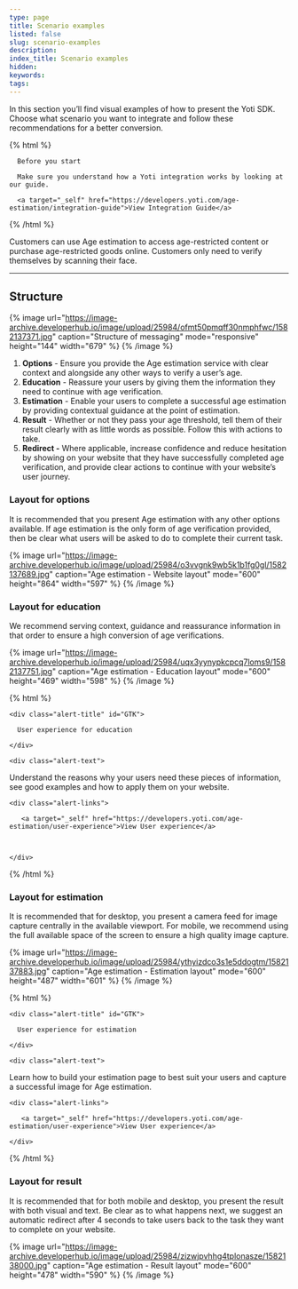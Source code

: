 ```yaml
---
type: page
title: Scenario examples
listed: false
slug: scenario-examples
description: 
index_title: Scenario examples
hidden: 
keywords: 
tags: 
---
```


In this section you’ll find visual examples of how to present the Yoti SDK. Choose what scenario you want to integrate and follow these recommendations for a better conversion.

{% html %}
<div class="alert-BYS">

   <div class="alert-title" id="BYS">

      Before you start

   </div>

   <div class="alert-text" >

      Make sure you understand how a Yoti integration works by looking at our guide.
   </div>

   <div class="alert-links"> 

     

      <a target="_self" href="https://developers.yoti.com/age-estimation/integration-guide">View Integration Guide</a> 

   </div>

</div>
{% /html %}

Customers can use Age estimation to access age-restricted content or purchase age-restricted goods online. Customers only need to verify themselves by scanning their face.

---

## Structure

{% image url="https://image-archive.developerhub.io/image/upload/25984/ofmt50pmqff30nmphfwc/1582137371.jpg" caption="Structure of messaging" mode="responsive" height="144" width="679" %}
{% /image %}

1. **Options** - Ensure you provide the Age estimation service with clear context and alongside any other ways to verify a user’s age.
2. **Education** - Reassure your users by giving them the information they need to continue with age verification.
3. **Estimation** - Enable your users to complete a successful age estimation by providing contextual guidance at the point of estimation.
4. **Result** - Whether or not they pass your age threshold, tell them of their result clearly with as little words as possible. Follow this with actions to take.
5. **Redirect -** Where applicable, increase confidence and reduce hesitation by showing on your website that they have successfully completed age verification, and provide clear actions to continue with your website’s user journey.

### Layout for options

It is recommended that you present Age estimation  with any other options available. If age estimation is the only form of age verification provided, then be clear what users will be asked to do to complete their current task.

{% image url="https://image-archive.developerhub.io/image/upload/25984/o3vvgnk9wb5k1b1fg0gl/1582137689.jpg" caption="Age estimation - Website layout" mode="600" height="864" width="597" %}
{% /image %}

### Layout for education

We recommend serving context, guidance and reassurance information in that order to ensure a high conversion of age verifications.

{% image url="https://image-archive.developerhub.io/image/upload/25984/uqx3yynypkcpcq7loms9/1582137751.jpg" caption="Age estimation - Education layout" mode="600" height="469" width="598" %}
{% /image %}

{% html %}
<div class="alert-GTK">

    <div class="alert-title" id="GTK">

      User experience for education

    </div>

    <div class="alert-text">
Understand the reasons why your users need these pieces of information, see good examples and how to apply them on your website.    </div>

    <div class="alert-links"> 

       <a target="_self" href="https://developers.yoti.com/age-estimation/user-experience">View User experience</a>



    </div>

</div>
{% /html %}

### Layout for estimation

It is recommended that for desktop, you present a camera feed for image capture centrally in the available viewport. For mobile, we recommend using the full available space of the screen to ensure a high quality image capture.

{% image url="https://image-archive.developerhub.io/image/upload/25984/ythyizdco3s1e5ddogtm/1582137883.jpg" caption="Age estimation - Estimation layout" mode="600" height="487" width="601" %}
{% /image %}

{% html %}
<div class="alert-GTK">

    <div class="alert-title" id="GTK">

      User experience for estimation

    </div>

    <div class="alert-text">

Learn how to build your estimation page to best suit your users and capture a successful image for Age estimation.    </div>

    <div class="alert-links"> 

       <a target="_self" href="https://developers.yoti.com/age-estimation/user-experience">View User experience</a>

    </div>

</div>
{% /html %}

### Layout for result

It is recommended that for both mobile and desktop, you present the result with both visual and text. Be clear as to what happens next, we suggest an automatic redirect after 4 seconds to take users back to the task they want to complete on your website.

{% image url="https://image-archive.developerhub.io/image/upload/25984/zizwjpvhhg4tplonasze/1582138000.jpg" caption="Age estimation - Result layout" mode="600" height="478" width="590" %}
{% /image %}
